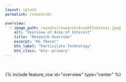 ```yaml
---
layout: splash
permalink: /research/

overview:
  - image_path: /assets/research/AreaOfInterest.jpeg
    alt: "Overview of Area of Interest"
    title: "Research Overview"
    excerpt: "Hi There!"
    btn_label: "Particulate Technology"
    btn_class: "btn--primary"
---
```


<br />

{% include feature_row id="overview" type="center" %}
